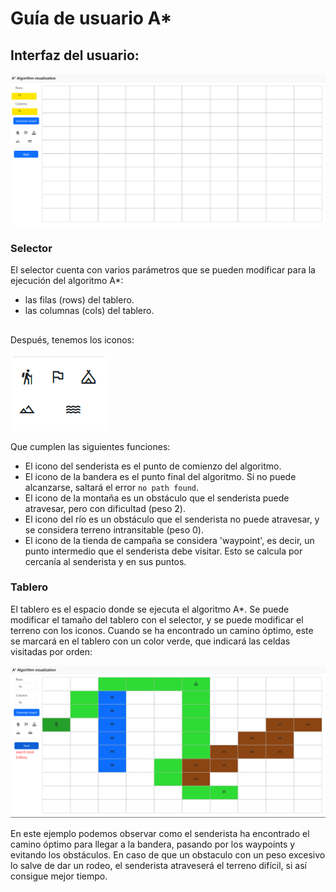 # Guía de usuario A*
## Interfaz del usuario:
![user_interface](./userManual_01.png)

### Selector
El selector cuenta con varios parámetros que se pueden modificar para la ejecución del algoritmo A*:
- las filas (rows) del tablero.
- las columnas (cols) del tablero.
##
Después, tenemos los iconos:

![user_icons](./userManual_02.png)

Que cumplen las siguientes funciones:
- El icono del senderista es el punto de comienzo del algoritmo.
- El icono de la bandera es el punto final del algoritmo. Si no puede alcanzarse, saltará el error ``no path found``.
- El icono de la montaña es un obstáculo que el senderista puede atravesar, pero con dificultad (peso 2).
- El icono del río es un obstáculo que el senderista no puede atravesar, y se considera terreno intransitable (peso 0).
- El icono de la tienda de campaña se considera 'waypoint', es decir, un punto intermedio que el senderista debe visitar. Esto se calcula por cercanía al senderista y en sus puntos.

### Tablero 
El tablero es el espacio donde se ejecuta el algoritmo A*. Se puede modificar el tamaño del tablero con el selector, y se puede modificar el terreno con los iconos. Cuando se ha encontrado un camino óptimo, este se marcará en el tablero con un color verde, que indicará las celdas visitadas por orden:

![user_example](./userManual_03.png)

En este ejemplo podemos observar como el senderista ha encontrado el camino óptimo para llegar a la bandera, pasando por los waypoints y evitando los obstáculos. En caso de que un obstaculo con un peso excesivo lo salve de dar un rodeo, el senderista atraveserá el terreno difícil, si así consigue mejor tiempo.

